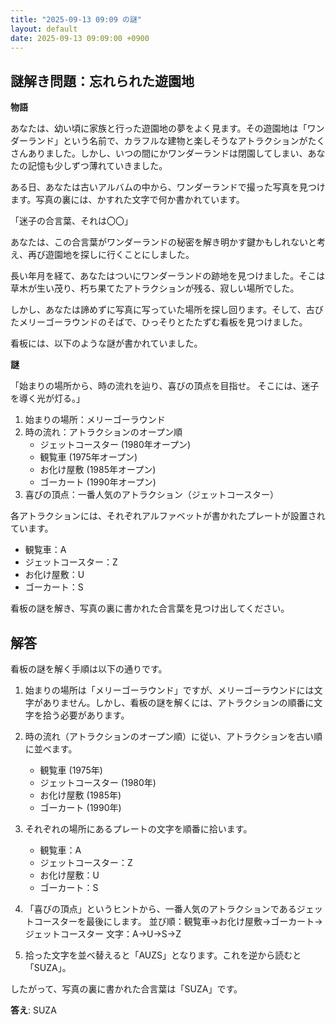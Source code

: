 ```yaml
---
title: "2025-09-13 09:09 の謎"
layout: default
date: 2025-09-13 09:09:00 +0900
---
```

## 謎解き問題：忘れられた遊園地

**物語**

あなたは、幼い頃に家族と行った遊園地の夢をよく見ます。その遊園地は「ワンダーランド」という名前で、カラフルな建物と楽しそうなアトラクションがたくさんありました。しかし、いつの間にかワンダーランドは閉園してしまい、あなたの記憶も少しずつ薄れていきました。

ある日、あなたは古いアルバムの中から、ワンダーランドで撮った写真を見つけます。写真の裏には、かすれた文字で何か書かれています。

「迷子の合言葉、それは〇〇」

あなたは、この合言葉がワンダーランドの秘密を解き明かす鍵かもしれないと考え、再び遊園地を探しに行くことにしました。

長い年月を経て、あなたはついにワンダーランドの跡地を見つけました。そこは草木が生い茂り、朽ち果てたアトラクションが残る、寂しい場所でした。

しかし、あなたは諦めずに写真に写っていた場所を探し回ります。そして、古びたメリーゴーラウンドのそばで、ひっそりとたたずむ看板を見つけました。

看板には、以下のような謎が書かれていました。

**謎**

「始まりの場所から、時の流れを辿り、喜びの頂点を目指せ。
そこには、迷子を導く光が灯る。」

1.  始まりの場所：メリーゴーラウンド
2.  時の流れ：アトラクションのオープン順
    *   ジェットコースター (1980年オープン)
    *   観覧車 (1975年オープン)
    *   お化け屋敷 (1985年オープン)
    *   ゴーカート (1990年オープン)
3.  喜びの頂点：一番人気のアトラクション（ジェットコースター）

各アトラクションには、それぞれアルファベットが書かれたプレートが設置されています。

*   観覧車：A
*   ジェットコースター：Z
*   お化け屋敷：U
*   ゴーカート：S

看板の謎を解き、写真の裏に書かれた合言葉を見つけ出してください。

## 解答

看板の謎を解く手順は以下の通りです。

1.  始まりの場所は「メリーゴーラウンド」ですが、メリーゴーラウンドには文字がありません。しかし、看板の謎を解くには、アトラクションの順番に文字を拾う必要があります。

2.  時の流れ（アトラクションのオープン順）に従い、アトラクションを古い順に並べます。
    *   観覧車 (1975年)
    *   ジェットコースター (1980年)
    *   お化け屋敷 (1985年)
    *   ゴーカート (1990年)

3.  それぞれの場所にあるプレートの文字を順番に拾います。
    *   観覧車：A
    *   ジェットコースター：Z
    *   お化け屋敷：U
    *   ゴーカート：S

4.  「喜びの頂点」というヒントから、一番人気のアトラクションであるジェットコースターを最後にします。
    並び順：観覧車→お化け屋敷→ゴーカート→ジェットコースター
    文字：A→U→S→Z

5.  拾った文字を並べ替えると「AUZS」となります。これを逆から読むと「SUZA」。

したがって、写真の裏に書かれた合言葉は「SUZA」です。

**答え**: SUZA

